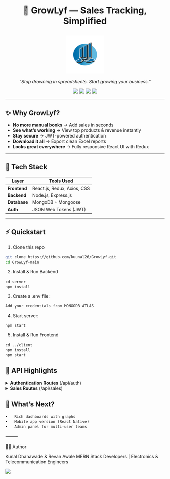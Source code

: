 # <p align="center">🌱 <strong>GrowLyf — Sales Tracking, Simplified</strong></p>  

<p align="center">
  <img src="client/public/logo.png" width="120" alt="GrowLyf Logo"/>
</p>  

<p align="center">
  <em>“Stop drowning in spreadsheets. Start growing your business.”</em>  
</p>  

<p align="center">
  <img src="https://img.shields.io/github/repo-size/kuunal26/GrowLyf" />
  <img src="https://img.shields.io/github/last-commit/kuunal26/GrowLyf" />
  <img src="https://img.shields.io/badge/MERN-Stack-green" />
  <img src="https://img.shields.io/badge/License-MIT-blue" />
</p>  

---

## ✨ Why GrowLyf?

- **No more manual books** → Add sales in seconds  
- **See what’s working** → View top products & revenue instantly  
- **Stay secure** → JWT-powered authentication  
- **Download it all** → Export clean Excel reports  
- **Looks great everywhere** → Fully responsive React UI with Redux  

---

## 🚀 Tech Stack

| Layer         | Tools Used |
|--------------|-----------|
| **Frontend**  | React.js, Redux, Axios, CSS |
| **Backend**   | Node.js, Express.js |
| **Database**  | MongoDB + Mongoose |
| **Auth**      | JSON Web Tokens (JWT) |


---

## ⚡ Quickstart

 1. Clone this repo
```bash
git clone https://github.com/kuunal26/GrowLyf.git
cd GrowLyf-main
```
 2. Install & Run Backend
```
cd server
npm install
```
 3. Create a .env file:
```
Add your credentials from MONGODB ATLAS

```

 4. Start server:
```
npm start
```
 5. Install & Run Frontend

```
cd ../client
npm install
npm start
```

## 🔌 API Highlights

<details>
  <summary><strong>Authentication Routes</strong> (/api/auth)</summary>
  
```
POST /register   # Create user
POST /login      # Get JWT token
GET  /me         # Fetch logged-in user
```

</details>
<details>
  <summary><strong>Sales Routes</strong> (/api/sales)</summary>

```
POST /add        # Add sales record
GET  /all        # Fetch all records
GET  /top        # View top products
```
</details>

## 🌟 What’s Next?
	•	Rich dashboards with graphs
	•	Mobile app version (React Native)
	•	Admin panel for multi-user teams

⸻

👨‍💻 Author

Kunal Dhanawade & Revan Awale
MERN Stack Developers | Electronics & Telecommunication Engineers
<p>
  <a href="https://github.com/kuunal26">
    <img src="https://img.shields.io/badge/GitHub-kuunal26-black?logo=github" />
  </a>
</p>
